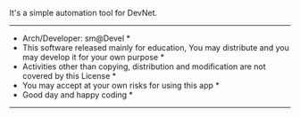 It's a simple automation tool for DevNet.
 
********************************************
* Arch/Developer: sm@Devel *
* This software released mainly for education, You may distribute and you may develop it for your own purpose *
* Activities other than copying, distribution and modification are not covered by this License *
* You may accept at your own risks for using this app *
* Good day and happy coding *
********************************************
